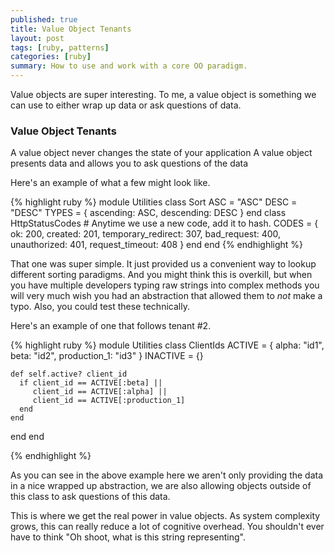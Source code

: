 ```yaml
---
published: true
title: Value Object Tenants
layout: post
tags: [ruby, patterns]
categories: [ruby]
summary: How to use and work with a core OO paradigm.
---
```


Value objects are super interesting. To me, a value object is something we can use
to either wrap up data or ask questions of data.

### Value Object Tenants

A value object never changes the state of your application
A value object presents data and allows you to ask questions of the data

Here's an example of what a few might look like.

{% highlight ruby %}
module Utilities
  class Sort
    ASC = "ASC" 
    DESC = "DESC"
    TYPES = {
      ascending: ASC,
      descending: DESC
    }
  end
  class HttpStatusCodes
    # Anytime we use a new code, add it to hash.
    CODES = {
      ok: 200,
      created: 201,
      temporary_redirect: 307,
      bad_request: 400,
      unauthorized: 401,
      request_timeout: 408
    }
  end
end
{% endhighlight %}

That one was super simple. It just provided us a convenient way to lookup different
sorting paradigms. And you might think this is overkill, but when you have multiple developers
typing raw strings into complex methods you will very much wish you had an abstraction that allowed
them to *not* make a typo. Also, you could test these technically.

Here's an example of one that follows tenant #2. 

{% highlight ruby %}
module Utilities
  class ClientIds
    ACTIVE = {
      alpha: "id1",
      beta: "id2",
      production_1: "id3"
    }
    INACTIVE = {}

    def self.active? client_id
      if client_id == ACTIVE[:beta] ||
         client_id == ACTIVE[:alpha] ||
         client_id == ACTIVE[:production_1]
      end
    end
  end
end

{% endhighlight %}

As you can see in the above example here we aren't only providing the data in a nice wrapped up 
abstraction, we are also allowing objects outside of this class to ask questions of this data. 

This is where we get the real power in value objects. As system complexity grows, this can really reduce a lot
of cognitive overhead. You shouldn't ever have to think "Oh shoot, what is this string representing".
